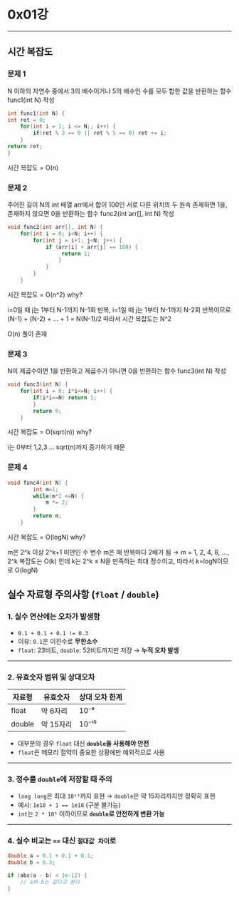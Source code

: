 # 0x01강
-------------

## 시간 복잡도

### 문제 1
N 이하의 자연수 중에서 3의 배수이거나 5의 배수인 수를 모두 합한 값을 반환하는 함수 func1(int N) 작성

```cpp
int func1(int N) {
int ret = 0;
    for(int i = 1; i <= N;; i++) {
        if(ret % 3 == 0 || ret % 5 == 0) ret += i;
    }
return ret;
}
```

시간 복잡도 = O(n)

### 문제 2
주어진 길이 N의 int 배열 arr에서 합이 100인 서로 다른 위치의 두 원속 존재하면 1을, 존재하지 않으면 0을 반환하는 함수 func2(int arr[], int N) 작성

```cpp
void func2(int arr[], int N) {
    for(int i = 0; i<N; i++) {
        for(int j = i+1; j<N; j++) {
            if (arr[i] + arr[j] == 100) {
                 return 1;
                }
            }
        }
    }
```

시간 복잡도 = O(n^2) why?

i=0일 때 j는 1부터 N-1까지 N-1회 반복, i=1일 때 j는 1부터 N-1까지 N-2회 반복이므로
(N-1) + (N-2) + ... + 1
= N(N-1)/2 따라서 시간 복잡도는 N^2

O(n) 풀이 존재

### 문제 3
N이 제곱수이면 1을 반환하고 제곱수가 아니면 0을 반환하는 함수 func3(int N) 작성

```cpp
void func3(int N) {
    for(int i = 0; i*i<=N; i++) {
        if(i*i==N) return 1;
        }
        return 0;
    }
```

시간 복잡도 = O(sqrt(n)) why?

i는 0부터 1,2,3 ... sqrt(n)까지 증가하기 때문

### 문제 4

```cpp
void func4(int N) {
        int m=1;
        while(m*2 <=N) {
            m *= 2;
        }
        return m;
    }
```

시간 복잡도 = O(logN) why?

m은 2^k 이상 2^k+1 미만인 수
변수 m은 매 반복마다 2배가 됨 → m = 1, 2, 4, 8, ..., 2^k
복잡도는 O(k) 인데 k는 2^k ≤ N을 만족하는 최대 정수이고, 따라서 k=logN이므로
O(logN)

## 실수 자료형 주의사항 (`float` / `double`)

### 1. 실수 연산에는 오차가 발생함
- `0.1 + 0.1 + 0.1 != 0.3`
- 이유: `0.1`은 이진수로 **무한소수**
- `float`: 23비트, `double`: 52비트까지만 저장 → **누적 오차 발생**

---

### 2. 유효숫자 범위 및 상대오차

| 자료형 | 유효숫자 | 상대 오차 한계 |
|--------|-----------|----------------|
| float  | 약 6자리   | 10⁻⁶           |
| double | 약 15자리  | 10⁻¹⁵          |

- 대부분의 경우 `float` 대신 **`double`을 사용해야 안전**
- `float`은 메모리 절약이 중요한 상황에만 예외적으로 사용

---

### 3. 정수를 `double`에 저장할 때 주의
- `long long`은 최대 `10¹⁹`까지 표현 → `double`은 약 15자리까지만 정확히 표현
- 예시: `1e18 + 1 == 1e18` (구분 불가능)
- `int`는 `2 * 10⁹` 이하이므로 **`double`로 안전하게 변환 가능**

---

### 4. 실수 비교는 `==` 대신 `절대값 차이`로

```cpp
double a = 0.1 + 0.1 + 0.1;
double b = 0.3;

if (abs(a - b) < 1e-12) {
    // a와 b는 같다고 본다
}
```




